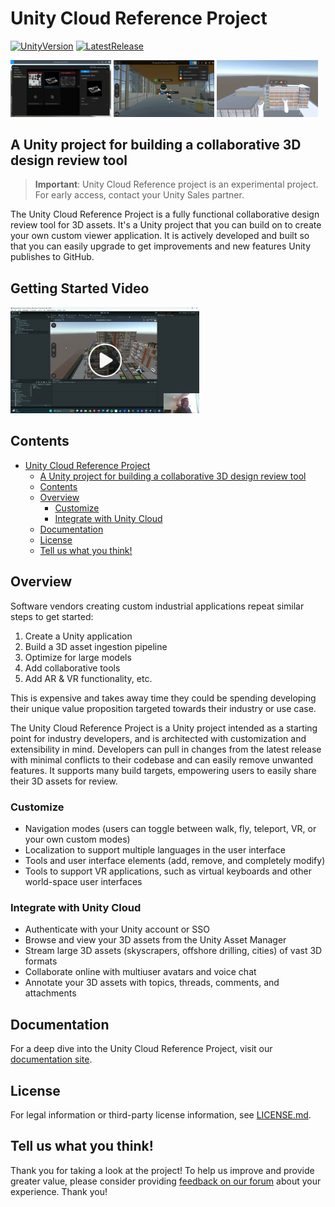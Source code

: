# Unity Cloud Reference Project

[![UnityVersion](https://img.shields.io/badge/Unity%20Version:-2022.3%20LTS-57b9d3.svg?logo=unity&color=2196F3)](https://unity.com/releases/editor/whats-new/2022.3.0)
[![LatestRelease](https://img.shields.io/badge/Latest%20Github%20Release:-v0.3.0-57b9d3.svg?logo=github&color=brightgreen)](https://github.com/Unity-Technologies/unity-cloud-reference-project/releases/tag/v0.3.0)

<img src="ReferenceProject/Packages/Documentation~/images/ucrp_assets.jpg" width="32%" /> <img src="ReferenceProject/Packages/Documentation~/images/ucrp_collaborate.jpg" width="32%" /> <img src="ReferenceProject/Packages/Documentation~/images/ucrp_vr.jpg" width="32%" />

## A Unity project for building a collaborative 3D design review tool

> **Important**: Unity Cloud Reference project is an experimental project. For early access, contact your Unity Sales partner.

The Unity Cloud Reference Project is a fully functional collaborative design review tool for 3D assets. It's a Unity project that you can build on to create your own custom viewer application. It is actively developed and built so that you can easily upgrade to get improvements and new features Unity publishes to GitHub.

## Getting Started Video

[<img src="ReferenceProject/Packages/Documentation~/images/video_thumb_play.jpg" alt="Watch Video" width="60%" >](https://youtu.be/WTCf5geMghw?i=JfyKVNuC9T1PV6oI)

## Contents

- [Unity Cloud Reference Project](#unity-cloud-reference-project)
  - [A Unity project for building a collaborative 3D design review tool](#a-unity-project-for-building-a-collaborative-3d-design-review-tool)
  - [Contents](#contents)
  - [Overview](#overview)
    - [Customize](#customize)
    - [Integrate with Unity Cloud](#integrate-with-unity-cloud)
  - [Documentation](#documentation)
  - [License](#license)
  - [Tell us what you think!](#tell-us-what-you-think)

## Overview

Software vendors creating custom industrial applications repeat similar steps to get started:

1. Create a Unity application
2. Build a 3D asset ingestion pipeline
3. Optimize for large models
4. Add collaborative tools
5. Add AR & VR functionality, etc.

This is expensive and takes away time they could be spending developing their unique value proposition targeted towards their industry or use case.

The Unity Cloud Reference Project is a Unity project intended as a starting point for industry developers, and is architected with customization and extensibility in mind. Developers can pull in changes from the latest release with minimal conflicts to their codebase and can easily remove unwanted features. It supports many build targets, empowering users to easily share their 3D assets for review.

### Customize

- Navigation modes (users can toggle between walk, fly, teleport, VR, or your own custom modes)
- Localization to support multiple languages in the user interface
- Tools and user interface elements (add, remove, and completely modify)
- Tools to support VR applications, such as virtual keyboards and other world-space user interfaces

### Integrate with Unity Cloud

- Authenticate with your Unity account or SSO
- Browse and view your 3D assets from the Unity Asset Manager
- Stream large 3D assets (skyscrapers, offshore drilling, cities) of vast 3D formats
- Collaborate online with multiuser avatars and voice chat
- Annotate your 3D assets with topics, threads, comments, and attachments

## Documentation

For a deep dive into the Unity Cloud Reference Project, visit our [documentation site](https://docs.unity.com/cloud/en-us/creator-sdks/reference-project).

## License

For legal information or third-party license information, see [LICENSE.md](LICENSE.md).

## Tell us what you think!

Thank you for taking a look at the project! To help us improve and provide greater value, please consider providing [feedback on our forum](https://forum.unity.com/forums/unity-cloud.868/) about your experience. Thank you!
